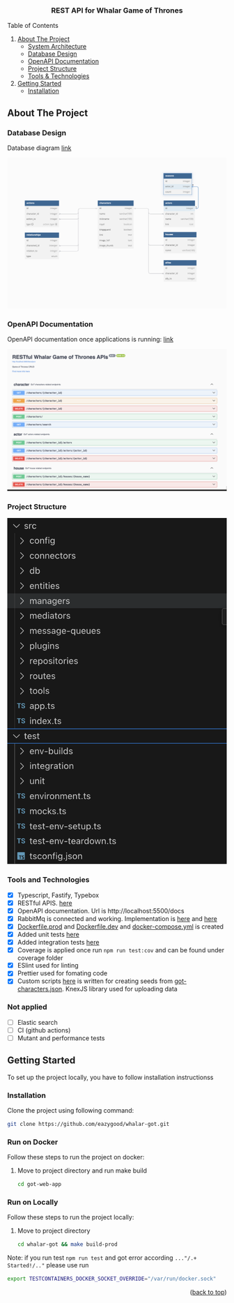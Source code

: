<a name="readme-top"></a>

<h3 align="center">REST API for Whalar Game of Thrones</h3>

<!-- TABLE OF CONTENTS -->
<summary>Table of Contents</summary>
<ol>
  <li>
    <a href="#about-the-project">About The Project</a>
    <ul>
      <li><a href="#system-architecture">System Architecture</a></li>
      <li><a href="#database-design">Database Design</a></li>
      <li><a href="#openapi-documentation">OpenAPI Documentation</a></li>
      <li><a href="#project-structure">Project Structure</a></li>
      <li><a href="#tools-and-technologies">Tools & Technologies</a></li>
    </ul>
  </li>
  <li>
    <a href="#getting-started">Getting Started</a>
    <ul>
      <li><a href="#installation">Installation</a></li>
    </ul>
  </li>
</ol>



<!-- ABOUT THE PROJECT -->
## About The Project

### Database Design

Database diagram [link](https://dbdiagram.io/d/characters-db-diagramm-66dc09dfeef7e08f0ef9dc32) 

![Database Design][database-design]

### OpenAPI Documentation

OpenAPI documentation once applications is running: [link](http://localhost:5500/docs)

![OpenAPI Documentation][openapi-doc]

### Project Structure

![Project structure Documentation][project-structure]

### Tools and Technologies
- [x] Typescript, Fastify, Typebox
- [x] RESTful APIS. [here](/src/routes/public/character.ts)
- [x] OpenAPI documentation. Url is http://localhost:5500/docs
- [x] RabbitMq is connected and working. Implementation is [here](/src/message-queues/consumers/) and [here](/src/managers/event-manager.ts) 
- [x] [Dockerfile.prod](Dockerfile.prod) and [Dockerfile.dev](Dockerfile.dev) and [docker-compose.yml](docker-compose.yaml) is created
- [x] Added unit tests [here](/test/unit/routes/character.test.ts)
- [x] Added integration tests [here](/test/integration/routes/public/characters/)
- [x] Coverage is applied once run `npm run test:cov` and can be found under coverage folder 
- [x] ESlint used for linting
- [x] Prettier used for fomating code
- [x] Custom scripts [here](scripts) is written for creating seeds from [got-characters.json](scripts/got-characters.json). KnexJS library used for uploading data

### Not applied
- [ ] Elastic search
- [ ] CI (github actions)
- [ ] Mutant and performance tests

<!-- GETTING STARTED -->
## Getting Started
To set up the project locally, you have to follow installation instructionss

### Installation
Clone the project using following command:
```sh
git clone https://github.com/eazygood/whalar-got.git
```

### Run on Docker

Follow these steps to run the project on docker:

1. Move to project directory and run make build
   ```sh
   cd got-web-app
   ```



### Run on Locally
Follow these steps to run the project locally:
1. Move to project directory
   ```sh
   cd whalar-got && make build-prod
   ```
Note: if you run test `npm run test` and got error according `..."/.+ Started!/.."` please use run 
  ```sh
  export TESTCONTAINERS_DOCKER_SOCKET_OVERRIDE="/var/run/docker.sock"
  ```

<p align="right">(<a href="#readme-top">back to top</a>)</p>


<!-- MARKDOWN LINKS & IMAGES -->
[database-design]: docs/db.png
[openapi-doc]: docs/swagger.png
[project-structure]: docs/project-structure.png